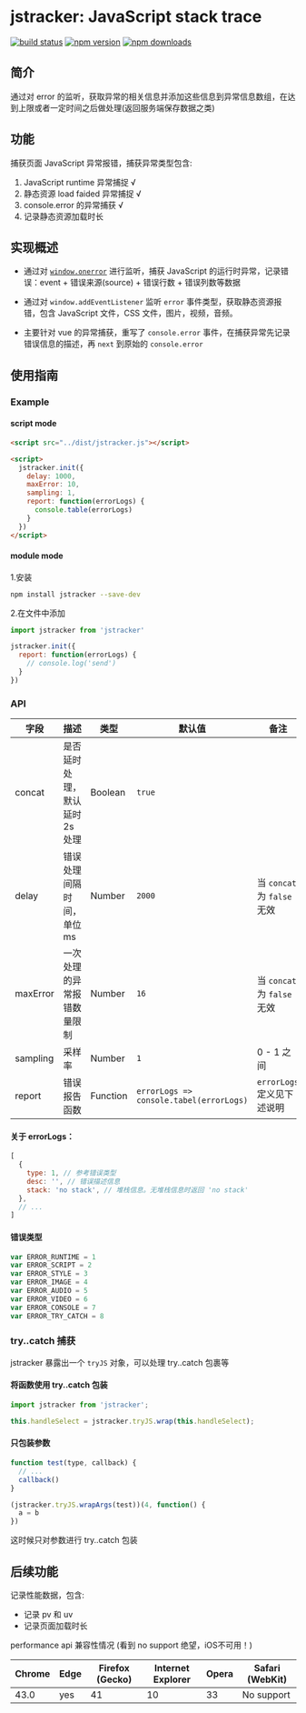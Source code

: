 # jstracker: JavaScript stack trace

[![build status](https://img.shields.io/travis/CurtisCBS/monitor/master.svg?style=flat-square)](https://travis-ci.org/CurtisCBS/monitor)
[![npm version](https://img.shields.io/npm/v/jstracker.svg?style=flat-square)](https://www.npmjs.com/package/jstracker)
[![npm downloads](https://img.shields.io/npm/dm/tstracker.svg?style=flat-square)](https://www.npmjs.com/package/tstracker)

## 简介

通过对 error 的监听，获取异常的相关信息并添加这些信息到异常信息数组，在达到上限或者一定时间之后做处理(返回服务端保存数据之类)

## 功能

捕获页面 JavaScript 异常报错，捕获异常类型包含:

1. JavaScript runtime 异常捕捉 √
2. 静态资源 load faided 异常捕捉 √
3. console.error 的异常捕获 √
4. 记录静态资源加载时长

## 实现概述

* 通过对 [`window.onerror`](https://developer.mozilla.org/en/docs/Web/API/GlobalEventHandlers/onerror) 进行监听，捕获 JavaScript 的运行时异常，记录错误：event + 错误来源(source) + 错误行数 + 错误列数等数据

* 通过对 `window.addEventListener` 监听 `error` 事件类型，获取静态资源报错，包含 JavaScript 文件，CSS 文件，图片，视频，音频。

* 主要针对 vue 的异常捕获，重写了 `console.error` 事件，在捕获异常先记录错误信息的描述，再 `next` 到原始的 `console.error`

## 使用指南

### Example

#### script mode

```html
<script src="../dist/jstracker.js"></script>

<script>
  jstracker.init({
    delay: 1000,
    maxError: 10,
    sampling: 1,
    report: function(errorLogs) {
      console.table(errorLogs)
    }
  })
</script>
```

#### module mode

1.安装

```sh
npm install jstracker --save-dev
```

2.在文件中添加

```javascript
import jstracker from 'jstracker'

jstracker.init({
  report: function(errorLogs) {
    // console.log('send')
  }
})
```

### API

| 字段       | 描述                | 类型       | 默认值                                     | 备注                      |
| -------- | ----------------- | -------- | --------------------------------------- | ----------------------- |
| concat   | 是否延时处理，默认延时 2s 处理 | Boolean  | `true`                                  |                         |
| delay    | 错误处理间隔时间，单位 ms    | Number   | `2000`                                  | 当 `concat` 为 `false` 无效 |
| maxError | 一次处理的异常报错数量限制     | Number   | `16`                                    | 当 `concat` 为 `false` 无效 |
| sampling | 采样率               | Number   | `1`                                     | 0 - 1 之间                |
| report   | 错误报告函数            | Function | `errorLogs => console.tabel(errorLogs)` | `errorLogs` 定义见下述说明     |

#### 关于 errorLogs：

```javascript
[
  {
    type: 1, // 参考错误类型
    desc: '', // 错误描述信息
    stack: 'no stack', // 堆栈信息。无堆栈信息时返回 'no stack'
  },
  // ...
]
```

#### 错误类型

```javascript
var ERROR_RUNTIME = 1
var ERROR_SCRIPT = 2
var ERROR_STYLE = 3
var ERROR_IMAGE = 4
var ERROR_AUDIO = 5
var ERROR_VIDEO = 6
var ERROR_CONSOLE = 7
var ERROR_TRY_CATCH = 8
```

### try..catch 捕获

jstracker 暴露出一个 `tryJS` 对象，可以处理 try..catch 包裹等

#### 将函数使用 try..catch 包装

```javascript
import jstracker from 'jstracker';

this.handleSelect = jstracker.tryJS.wrap(this.handleSelect);
```

#### 只包装参数

```javascript
function test(type, callback) {
  // ...
  callback()
}

(jstracker.tryJS.wrapArgs(test))(4, function() {
  a = b
})
```

这时候只对参数进行 try..catch 包装

## 后续功能

记录性能数据，包含:

* 记录 pv 和 uv
* 记录页面加载时长

performance api 兼容性情况 (看到 no support 绝望，iOS不可用！)

| Chrome | Edge | Firefox (Gecko) | Internet Explorer | Opera | Safari (WebKit) |
| ------ | ---- | --------------- | ----------------- | ----- | --------------- |
| 43.0   | yes  | 41              | 10                | 33    | No support      |
